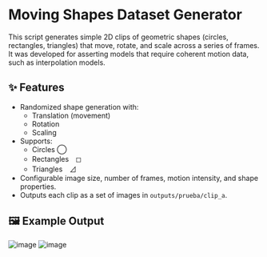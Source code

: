 # Moving Shapes Dataset Generator

This script generates simple 2D clips of geometric shapes (circles, rectangles, triangles) that move, rotate, and scale across a series of frames. It was developed for asserting models that require coherent motion data, such as interpolation models.

## ✨ Features

- Randomized shape generation with:
  - Translation (movement)
  - Rotation
  - Scaling
- Supports: 
  - Circles ◯
  - Rectangles　◻
  - Triangles　⊿　
- Configurable image size, number of frames, motion intensity, and shape properties.
- Outputs each clip as a set of images in `outputs/prueba/clip_a`.


## 🖼 Example Output

![image](https://github.com/user-attachments/assets/86af660a-6d06-4c9c-b1dc-c8f33221fc78)
![image](https://github.com/user-attachments/assets/dbbf191e-f9ed-4cd7-b2dd-4d1946f0024f)

